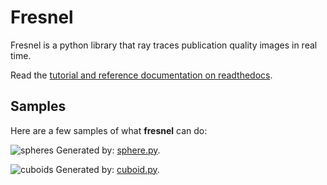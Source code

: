 # Fresnel

Fresnel is a python library that ray traces publication quality images in real time.

Read the [tutorial and reference documentation on readthedocs](https://fresnel.readthedocs.io/).

## Samples

Here are a few samples of what **fresnel** can do:

![spheres](doc/sphere.png)
Generated by: [sphere.py](doc/sphere.py).

![cuboids](doc/cuboid.png)
Generated by: [cuboid.py](doc/cuboid.py).
